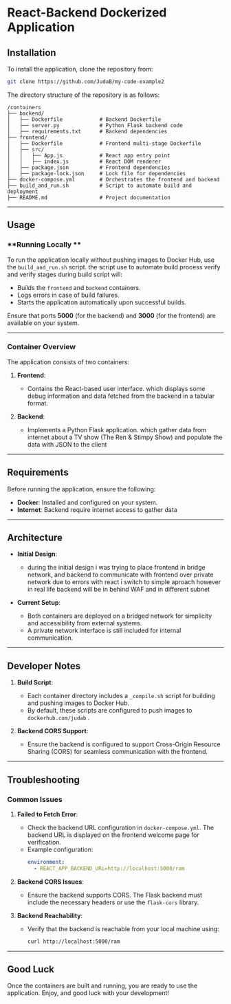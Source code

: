 
# **React-Backend Dockerized Application**

## **Installation**

To install the application, clone the repository from:

```bash
git clone https://github.com/JudaB/my-code-example2
```

The directory structure of the repository is as follows:

```
/containers
├── backend/
│   ├── Dockerfile            # Backend Dockerfile
│   ├── server.py             # Python Flask backend code
│   ├── requirements.txt      # Backend dependencies
├── frontend/
│   ├── Dockerfile            # Frontend multi-stage Dockerfile
│   ├── src/
│   │   ├── App.js            # React app entry point
│   │   ├── index.js          # React DOM renderer
│   ├── package.json          # Frontend dependencies
│   ├── package-lock.json     # Lock file for dependencies
├── docker-compose.yml        # Orchestrates the frontend and backend
├── build_and_run.sh          # Script to automate build and deployment
├── README.md                 # Project documentation
```

---

## **Usage**

### **Running Locally **

To run the application locally without pushing images to Docker Hub, use the `build_and_run.sh` script. 
the script use to automate build process verify and verify stages during build 
script will:

- Builds the `frontend` and `backend` containers.
- Logs errors in case of build failures.
- Starts the application automatically upon successful builds.

Ensure that ports **5000** (for the backend) and **3000** (for the frontend) are available on your system.

---

### **Container Overview**

The application consists of two containers:

1. **Frontend**:
   - Contains the React-based user interface.
     which displays some debug information and data fetched from the backend in a tabular format.

2. **Backend**:
   - Implements a Python Flask application.
     which  gather data  from internet about a TV show (The Ren & Stimpy Show)
     and populate the data with JSON to the client
     
---

## **Requirements**

Before running the application, ensure the following:
- **Docker**: Installed and configured on your system.
- **Internet**: Backend require internet access to gather data
  
---

## **Architecture**

- **Initial Design**:
  - during the initial design i was trying to place frontend in bridge network, 
    and backend to communicate with frontend over private network
    due to errors with react i switch to simple aproach however in real life backend will be in behind WAF and in different subnet
    

- **Current Setup**:
  - Both containers are deployed on a bridged network for simplicity and accessibility from external systems.
  - A private network interface is still included for internal communication.

---

## **Developer Notes**

1. **Build Script**:
   - Each container directory includes a `_compile.sh` script for building and pushing images to Docker Hub.
   - By default, these scripts are configured to push images to `dockerhub.com/judab` .

2. **Backend CORS Support**:
   - Ensure the backend is configured to support Cross-Origin Resource Sharing (CORS) for seamless communication with the frontend.

---

## **Troubleshooting**

### **Common Issues**

1. **Failed to Fetch Error**:
   - Check the backend URL configuration in `docker-compose.yml`. The backend URL is displayed on the frontend welcome page for verification.
   - Example configuration:
     ```yaml
     environment:
       - REACT_APP_BACKEND_URL=http://localhost:5000/ram
     ```

2. **Backend CORS Issues**:
   - Ensure the backend supports CORS. The Flask backend must include the necessary headers or use the `flask-cors` library.

3. **Backend Reachability**:
   - Verify that the backend is reachable from your local machine using:
     ```bash
     curl http://localhost:5000/ram
     ```

---

## **Good Luck**

Once the containers are built and running, you are ready to use the application. Enjoy, and good luck with your development!

